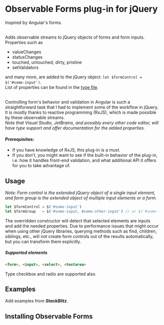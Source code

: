 # Observable Forms plug-in for jQuery
Inspired by Angular's forms.
<br/>
<br/>

Adds observable streams to jQuery objects of forms and form inputs. <br/>
Properties such as 
- valueChanges
- statusChanges 
- touched, untouched, dirty, pristine
- setValidators

and many more, are added to the jQuery object: `let $formControl = $('#some-input')`.<br />
List of properties can be found in the [type file](@types/input.d.ts).
<br/><br/>

Controlling form's behavior and validation in Angular is such a straightforward task that I had to implement some of the workflow in jQuery.<br/>
It is mostly thanks to reactive programming (RxJS), which is made possible by these observable streams.<br/>
_Note that Visual Studio, JetBrains, and possibly every other code editor, will have type support and offer documentation for the added properties._

#### Prerequisites:
- If you have knowledge of RxJS, this plug-in is a must.<br/>
- If you don't, you might want to see if the built-in behavior of the plug-in, i.e. how it handles front-end validation, and what additional API it offers for you to take advantage of. 

## Usage
_Note: Form control is the extended jQuery object of a single input element, and form group is the extended object of multiple input elements or a form._

``` javascript
let $formControl = $('#some-input')
let $formGroup   = $('#some-input, #some-other-input') // or $('#some-form')
```
The overridden constructor will detect that selected elements are inputs and add the needed properties.
Due to performance issues that might occur when using other jQuery libraries, querying methods such as
find, children, siblings, etc., will not create form controls out of the results automatically, but you can transform them explicitly.<br/>

##### Supported elements
```html
<form>, <input>, <select>, <textarea>
```
Type checkbox and radio are supported also. 

## Examples
Add examples from **_StackBlitz_**.

## Installing Observable Forms
